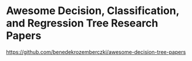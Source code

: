 # Awesome Decision, Classification, and Regression Tree Research Papers
https://github.com/benedekrozemberczki/awesome-decision-tree-papers
